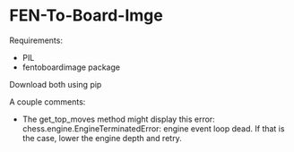 # FEN-To-Board-Imge

Requirements:
- PIL
- fentoboardimage package


Download both using pip

A couple comments:
- The get_top_moves method might display this error: chess.engine.EngineTerminatedError: engine event loop dead. If that is the case, lower the engine depth and retry.
